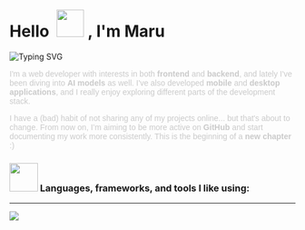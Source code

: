<h1 align="left">Hello &nbsp;<a href="https://avipatilweb.ml/"><img src="https://github.com/KenanGain/KenanGain/blob/main/icons/wave.gif" width="48"></a> , I'm Maru</h1>

<p align="left">
<img src="https://readme-typing-svg.herokuapp.com?font=Fira+Code&pause=1000&color=91D5FF&center=false&vCenter=false&width=435&lines=Full-stack+Developer;UX/UI+Designer;AI+Entusiast;" alt="Typing SVG" />

</p>

<div style="color: #CACACA; font-family: sans-serif;">
  <p style="color: #CACACA;">
    I'm a web developer with interests in both <strong>frontend</strong> and <strong>backend</strong>,
    and lately I've been diving into <strong>AI models</strong> as well.
    I've also developed <strong>mobile</strong> and <strong>desktop applications</strong>, and I really enjoy
    exploring different parts of the development stack.
  </p>
  <p style="color: #CACACA;">
    I have a (bad) habit of not sharing any of my projects online... but that's about to change.
    From now on, I’m aiming to be more active on <strong>GitHub</strong> and start documenting my work
    more consistently. This is the beginning of a <strong>new chapter</strong> :)
  </p>
</div>

### <img src="https://media.giphy.com/media/VgCDAzcKvsR6OM0uWg/giphy.gif" width="50"> Languages, frameworks, and tools I like using: 
---

<p align="left">
  <a href="https://skillicons.dev">
    <img src="https://skillicons.dev/icons?i=git,docker,angular,css,django,electron,figma,flask,html,js,jquery,linux,mysql,nodejs,postgres,py,react,sass,threejs,vscode,wordpress" />
  </a>
</p>
